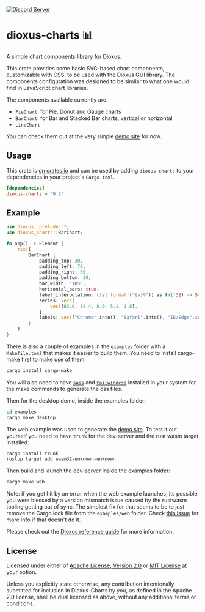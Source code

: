 [![Discord Server](https://img.shields.io/discord/899851952891002890.svg?logo=discord&style=flat-square)](https://discord.gg/sKJSVNSCDJ)

# dioxus-charts 📊

A simple chart components library for [Dioxus](https://dioxuslabs.com/).

This crate provides some basic SVG-based chart components, customizable with
CSS, to be used with the Dioxus GUI library. The
components configuration was designed to be similar to what one would find
in JavaScript chart libraries.

The components available currently are:

- `PieChart`: for Pie, Donut and Gauge charts
- `BarChart`: for Bar and Stacked Bar charts, vertical or horizontal
- `LineChart`

You can check them out at the very simple [demo site](https://hiltonm.github.io/dioxus-charts-demo/)
for now.

## Usage

This crate is [on crates.io](https://crates.io/crates/dioxus-charts) and can be
used by adding `dioxus-charts` to your dependencies in your project's `Cargo.toml`.

```toml
[dependencies]
dioxus-charts = "0.2"
```

## Example

```rust
use dioxus::prelude::*;
use dioxus_charts::BarChart;

fn app() -> Element {
    rsx!(
        BarChart {
            padding_top: 30,
            padding_left: 70,
            padding_right: 50,
            padding_bottom: 30,
            bar_width: "10%",
            horizontal_bars: true,
            label_interpolation: (|v| format!("{v}%")) as fn(f32) -> String,
            series: vec![
                vec![63.0, 14.4, 8.0, 5.1, 1.8],
            ],
            labels: vec!["Chrome".into(), "Safari".into(), "IE/Edge".into(), "Firefox".into(), "Opera".into()]
        }
    )
}
 ```

There is also a couple of examples in the `examples` folder with a `Makefile.toml` that makes it easier
to build them. You need to install cargo-make first to make use of them:

```sh
cargo install cargo-make
```

You will also need to have [`sass`](https://sass-lang.com/) and [`tailwindcss`](https://tailwindcss.com/)
installed in your system for the make commands to generate the css files.

Then for the desktop demo, inside the examples folder:

```sh
cd examples
cargo make desktop
```

The web example was used to generate the [demo site](https://hiltonm.github.io/dioxus-charts-demo/).
To test it out yourself you need to have `trunk` for the dev-server and the rust wasm target installed:

```sh
cargo install trunk
rustup target add wasm32-unknown-unknown
```

Then build and launch the dev-server inside the examples folder:

```sh
cargo make web
```

Note: if you get hit by an error when the web example launches, its possible you were blessed by a version
mismatch issue caused by the rustwasm tooling getting out of sync. The simplest fix for that seems to be
to just remove the Cargo.lock file from the `examples/web` folder. Check
[this issue](https://github.com/rustwasm/wasm-bindgen/issues/2776) for more info if that doesn't do it.

Please check out the [Dioxus reference guide](https://dioxuslabs.com/learn/0.5/reference) for more
information.

## License

Licensed under either of [Apache License, Version 2.0](LICENSE-APACHE) or
[MIT License](LICENSE-MIT) at your option.

Unless you explicitly state otherwise, any contribution intentionally submitted
for inclusion in Dioxus-Charts by you, as defined in the Apache-2.0 license, shall be
dual licensed as above, without any additional terms or conditions.
